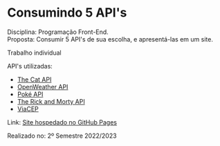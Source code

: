 # Consumindo 5 API's
Disciplina: Programação Front-End.<br>
Proposta: Consumir 5 API's de sua escolha, e apresentá-las em um site.<br>

Trabalho individual

API's utilizadas:
<ul>
    <li><a href='https://thecatapi.com'>The Cat API</a></li>
    <li><a href='https://openweathermap.org'>OpenWeather API</a></li>
    <li><a href='https://pokeapi.co'>Poké API</a></li>
    <li><a href='https://rickandmortyapi.com'>The Rick and Morty API</a></li>
    <li><a href='https://viacep.com.br'>ViaCEP</a></li>
</ul>

Link: <a href='https://marcellu-s.github.io/SENAI-PWFE-consumindo-apis/'>Site hospedado no GitHub Pages</a>

Realizado no: 2º Semestre 2022/2023
